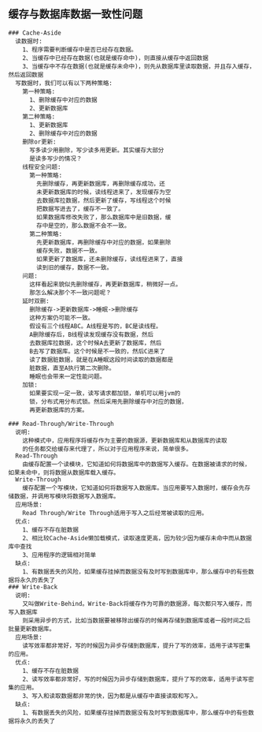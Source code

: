 ## 缓存与数据库数据一致性问题
    ### Cache-Aside
      读数据时:
        1、程序需要判断缓存中是否已经存在数据。
        2、当缓存中已经存在数据(也就是缓存命中)，则直接从缓存中返回数据
        3、当缓存中不存在数据(也就是缓存未命中)，则先从数据库里读取数据，并且存入缓存，然后返回数据
      写数据时，我们可以有以下两种策略:
        第一种策略:
          1、删除缓存中对应的数据
          2、更新数据库
        第二种策略:
          1、更新数据库
          2、删除缓存中对应的数据
        删除or更新:
          写多读少用删除，写少读多用更新。其实缓存大部分
          是读多写少的情况？
        线程安全问题:
          第一种策略:
            先删除缓存，再更新数据库，再删除缓存成功，还
            未更新数据库的时候，读线程进来了，发现缓存为空
            去数据库拉数据，然后更新了缓存，写线程这个时候
            把数据写进去了，缓存不一致了。
            如果数据库修改失败了，那么数据库中是旧数据，缓
            存中是空的，那么数据不会不一致。
          第二种策略:
            先更新数据库，再删除缓存中对应的数据，如果删除
            缓存失败，数据不一致。
            如果更新了数据库，还未删除缓存，读线程进来了，直接
            读到旧的缓存，数据不一致。
        问题:
          这样看起来貌似先删除缓存，再更新数据库，稍微好一点。
          那怎么解决那个不一致问题呢？
        延时双删:
          删除缓存->更新数据库->睡眠->删除缓存
          这种方案仍可能不一致。
          假设有三个线程ABC。A线程是写的，BC是读线程。
          A删除缓存后，B线程读发现缓存没有数据，然后
          去数据库拉数据，这个时候A去更新了数据库，然后
          B去写了数据库。这个时候是不一致的，然后C进来了
          读了数据脏数据，就是在A睡眠这段时间读取的数据都是
          脏数据，直至A执行第二次删除。
          睡眠也会带来一定性能问题。
        加锁:
          如果要实现一定一致，读写请求都加锁，单机可以用jvm的
          锁，分布式用分布式锁。然后采用先删除缓存中对应的数据，
          再更新数据库的方案。

    ### Read-Through/Write-Through
      说明:
        这种模式中，应用程序将缓存作为主要的数据源，更新数据库和从数据库的读取
        的任务都交给缓存来代理了，所以对于应用程序来说，简单很多。
      Read-Through
        由缓存配置一个读模块，它知道如何将数据库中的数据写入缓存。在数据被请求的时候，如果未命中，则将数据从数据库载入缓存。
      Write-Through
        缓存配置一个写模块，它知道如何将数据写入数据库。当应用要写入数据时，缓存会先存储数据，并调用写模块将数据写入数据库。
      应用场景:
        Read Through/Write Through适用于写入之后经常被读取的应用。
      优点:
        1、缓存不存在脏数据
        2、相比较Cache-Aside懒加载模式，读取速度更高，因为较少因为缓存未命中而从数据库中查找
        3、应用程序的逻辑相对简单
      缺点:
        1、有数据丢失的风险，如果缓存挂掉而数据没有及时写到数据库中，那么缓存中的有些数据将永久的丢失了
    ### Write-Back
      说明:
        又叫做Write-Behind。Write-Back将缓存作为可靠的数据源，每次都只写入缓存，而写入数据库
        则采用异步的方式，比如当数据要被移除出缓存的时候再存储到数据库或者一段时间之后批量更新数据库。
      应用场景:
        读写效率都非常好，写的时候因为异步存储到数据库，提升了写的效率，适用于读写密集的应用。
      优点:
        1、缓存不存在脏数据
        2、读写效率都非常好，写的时候因为异步存储到数据库，提升了写的效率，适用于读写密集的应用。
        3、写入和读取数据都非常的快，因为都是从缓存中直接读取和写入。
      缺点:
        1、有数据丢失的风险，如果缓存挂掉而数据没有及时写到数据库中，那么缓存中的有些数据将永久的丢失了


      

